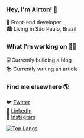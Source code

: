 ### Hey, I'm Airton! 👋

🚀 Front-end developer <br>
:cityscape: Living in São Paulo, Brazil <br>

### What I'm working on 👨‍💻

:computer:Currently building a blog<br>
📚 Currently writing an article<br>

### Find me elsewhere 🌎
🐦 [Twitter](https://twitter.com/Itfree) <br>
💼 [LinkedIn](https://www.linkedin.com/in/airtonlimajr) <br>
📸 [Instagram](https://instagram.com/airtonlimajr) <br>

[![Top Langs](https://github-readme-stats.vercel.app/api/top-langs/?username=airtonlimajr&layout=compact)](https://github.com/airtonlimajr/github-readme-stats)

